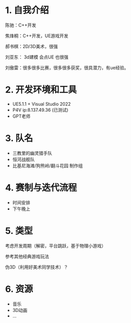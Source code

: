 # 1. 自我介绍

陈驰：C++开发

焦烽桐：C++开发，UE游戏开发

郝书棋：2D/3D美术，很强

刘亚东： 3d建模 会点UE 也很强

刘傲雷：很多很多比赛，很多很多获奖，很具潜力，有ue经验。



# 2. 开发环境和工具

- UE5.1.1 + Visual Studio 2022
- P4V ip:8.137.49.36 (已测试)
- GPT老师

# 3. 队名

- 三教里的幽灵猎手队
- 恒河战舰队
- 比基尼海滩/狗熊岭/翻斗花园 制作组

# 4. 赛制与迭代流程

- 时间安排
- 下午晚上

# 5. 类型

考虑开发周期（解密，平台跳跃，基于物理小游戏）

参考其他经典游戏玩法

伪3D（利用好美术同学技术）？

# 6. 资源

- 音乐
- 3D动画
- ...